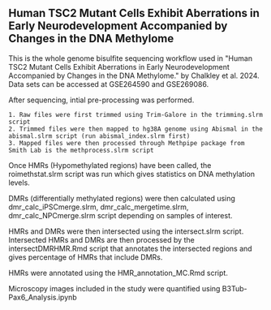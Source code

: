 **Human TSC2 Mutant Cells Exhibit Aberrations in Early Neurodevelopment Accompanied by Changes in the DNA Methylome**
--------------------------
This is the whole genome bisulfite sequencing workflow used in "Human TSC2 Mutant Cells Exhibit Aberrations in Early Neurodevelopment Accompanied by Changes in the DNA Methylome." by Chalkley et al. 2024. Data sets can be accessed at GSE264590 and GSE269086.


After sequencing, intial pre-processing was performed. 

    1. Raw files were first trimmed using Trim-Galore in the trimming.slrm script
    2. Trimmed files were then mapped to hg38A genome using Abismal in the abismal.slrm script (run abismal_index.slrm first)
    3. Mapped files were then processed through Methpipe package from Smith Lab is the methprocess.slrm script

Once HMRs (Hypomethylated regions) have been called, the roimethstat.slrm script was run which gives statistics on DNA methylation levels. 

DMRs (differentially methylated regions) were then calculated using dmr_calc_iPSCmerge.slrm, dmr_calc_mergetime.slrm, dmr_calc_NPCmerge.slrm script depending on samples of interest.

HMRs and DMRs were then intersected using the intersect.slrm script. Intersected HMRs and DMRs are then processed by the intersectDMRHMR.Rmd script that annotates the intersected regions and gives percentage of HMRs that include DMRs.

HMRs were annotated using the HMR_annotation_MC.Rmd script.

Microscopy images included in the study were quantified using B3Tub-Pax6_Analysis.ipynb
